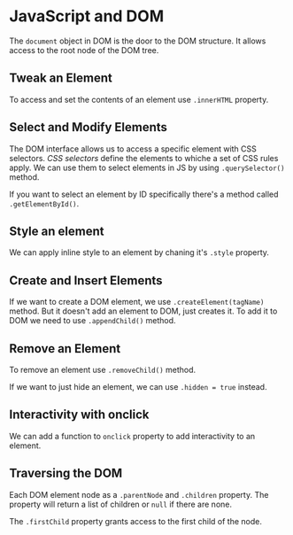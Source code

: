 # JavaScript and DOM

The `document` object in DOM is the door to the DOM structure. It allows access to the root node of the DOM tree.

## Tweak an Element

To access and set the contents of an element use `.innerHTML` property.

## Select and Modify Elements

The DOM interface allows us to access a specific element with CSS selectors. _CSS selectors_ define the elements to whiche a set of CSS rules apply. We can use them to select elements in JS by using `.querySelector()` method.

If you want to select an element by ID specifically there's a method called `.getElementById()`.

## Style an element

We can apply inline style to an element by chaning it's `.style` property.

## Create and Insert Elements

If we want to create a DOM element, we use `.createElement(tagName)` method. But it doesn't add an element to DOM, just creates it. To add it to DOM we need to use `.appendChild()` method.

## Remove an Element

To remove an element use `.removeChild()` method.

If we want to just hide an element, we can use `.hidden = true` instead.

## Interactivity with onclick

We can add a function to `onclick` property to add interactivity to an element.

## Traversing the DOM

Each DOM element node as a `.parentNode` and `.children` property. The property will return a list of children or `null` if there are none.

The `.firstChild` property grants access to the first child of the node.

